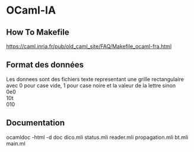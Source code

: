 # OCaml-IA

## How To Makefile 
https://caml.inria.fr/pub/old_caml_site/FAQ/Makefile_ocaml-fra.html

## Format des données
Les donnees sont des fichiers texte representant une grille rectangulaire avec 0 pour case vide, 1 pour case noire et la valeur de la lettre sinon \
0e0 \
10t \
010 

## Documentation
ocamldoc -html -d doc dico.mli status.mli reader.mli propagation.mli bt.mli main.ml

